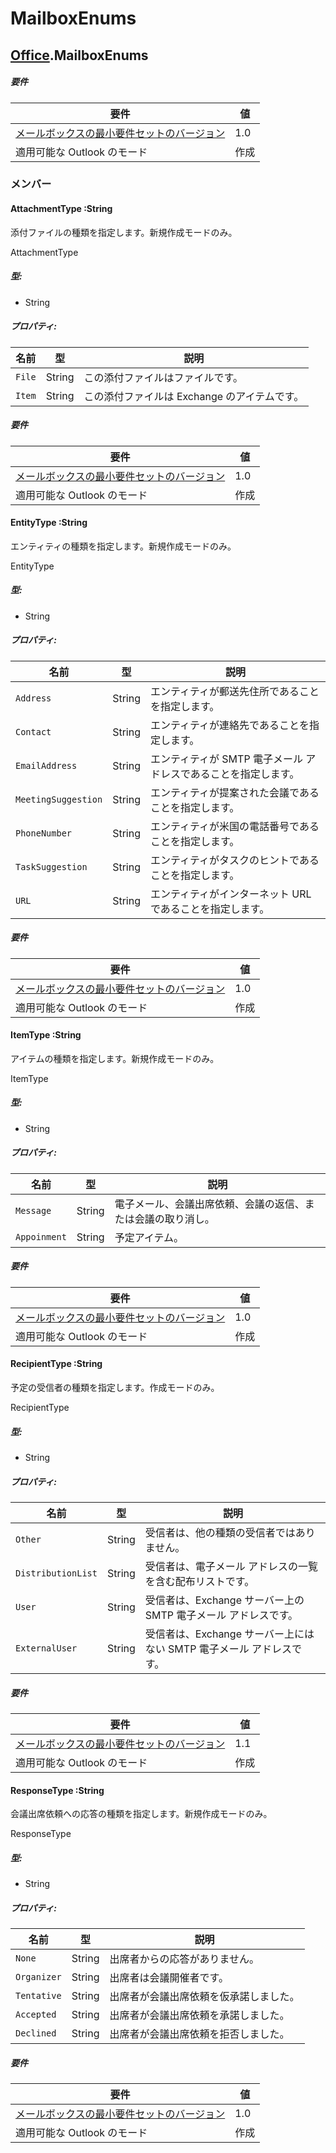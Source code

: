  

# MailboxEnums

## [Office](Office.md).MailboxEnums

##### 要件

|要件| 値|
|---|---|
|[メールボックスの最小要件セットのバージョン](../tutorial-api-requirement-sets.md)| 1.0|
|適用可能な Outlook のモード| 作成|

### メンバー

#### AttachmentType :String

添付ファイルの種類を指定します。新規作成モードのみ。

AttachmentType

##### 型:

*   String

##### プロパティ:

|名前| 型| 説明|
|---|---|---|
|`File`| String|この添付ファイルはファイルです。|
|`Item`| String|この添付ファイルは Exchange のアイテムです。|

##### 要件

|要件| 値|
|---|---|
|[メールボックスの最小要件セットのバージョン](../tutorial-api-requirement-sets.md)| 1.0|
|適用可能な Outlook のモード| 作成|
#### EntityType :String

エンティティの種類を指定します。新規作成モードのみ。

EntityType

##### 型:

*   String

##### プロパティ:

|名前| 型| 説明|
|---|---|---|
|`Address`| String|エンティティが郵送先住所であることを指定します。|
|`Contact`| String|エンティティが連絡先であることを指定します。|
|`EmailAddress`| String|エンティティが SMTP 電子メール アドレスであることを指定します。|
|`MeetingSuggestion`| String|エンティティが提案された会議であることを指定します。|
|`PhoneNumber`| String|エンティティが米国の電話番号であることを指定します。|
|`TaskSuggestion`| String|エンティティがタスクのヒントであることを指定します。|
|`URL`| String|エンティティがインターネット URL であることを指定します。|

##### 要件

|要件| 値|
|---|---|
|[メールボックスの最小要件セットのバージョン](../tutorial-api-requirement-sets.md)| 1.0|
|適用可能な Outlook のモード| 作成|
#### ItemType :String

アイテムの種類を指定します。新規作成モードのみ。

ItemType

##### 型:

*   String

##### プロパティ:

|名前| 型| 説明|
|---|---|---|
|`Message`| String|電子メール、会議出席依頼、会議の返信、または会議の取り消し。|
|`Appoinment`| String|予定アイテム。|

##### 要件

|要件| 値|
|---|---|
|[メールボックスの最小要件セットのバージョン](../tutorial-api-requirement-sets.md)| 1.0|
|適用可能な Outlook のモード| 作成|
#### RecipientType :String

予定の受信者の種類を指定します。作成モードのみ。

RecipientType

##### 型:

*   String

##### プロパティ:

|名前| 型| 説明|
|---|---|---|
|`Other`| String|受信者は、他の種類の受信者ではありません。|
|`DistributionList`| String|受信者は、電子メール アドレスの一覧を含む配布リストです。|
|`User`| String|受信者は、Exchange サーバー上の SMTP 電子メール アドレスです。|
|`ExternalUser`| String|受信者は、Exchange サーバー上にはない SMTP 電子メール アドレスです。|

##### 要件

|要件| 値|
|---|---|
|[メールボックスの最小要件セットのバージョン](../tutorial-api-requirement-sets.md)| 1.1|
|適用可能な Outlook のモード| 作成|
#### ResponseType :String

会議出席依頼への応答の種類を指定します。新規作成モードのみ。

ResponseType

##### 型:

*   String

##### プロパティ:

|名前| 型| 説明|
|---|---|---|
|`None`| String|出席者からの応答がありません。|
|`Organizer`| String|出席者は会議開催者です。|
|`Tentative`| String|出席者が会議出席依頼を仮承諾しました。|
|`Accepted`| String|出席者が会議出席依頼を承諾しました。|
|`Declined`| String|出席者が会議出席依頼を拒否しました。|

##### 要件

|要件| 値|
|---|---|
|[メールボックスの最小要件セットのバージョン](../tutorial-api-requirement-sets.md)| 1.0|
|適用可能な Outlook のモード| 作成|
